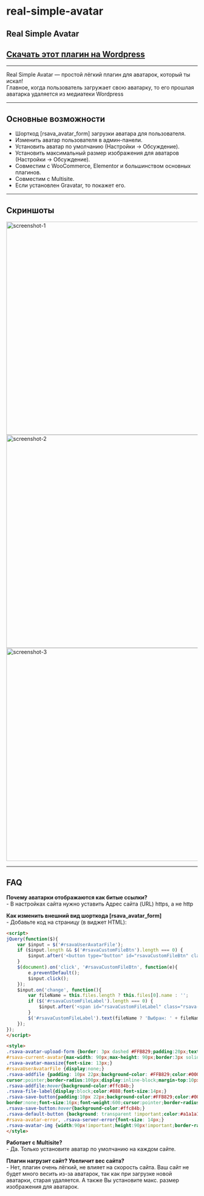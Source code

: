 # real-simple-avatar
## Real Simple Avatar

## <a href="https://wordpress.org/plugins/real-simple-avatar/">Скачать этот плагин на Wordpress</a>

---

Real Simple Avatar — простой лёгкий плагин для аватарок, который ты искал! 
<br>Главное, когда пользователь загружает свою аватарку, то его прошлая аватарка удаляется из медиатеки Wordpress

---

## Основные возможности

- Шорткод [rsava_avatar_form] загрузки аватара для пользователя.
- Изменить аватар пользователя в админ-панели.
- Установить аватар по умолчанию (Настройки → Обсуждение).
- Установить максимальный размер изображения для аватаров (Настройки → Обсуждение).
- Совместим с WooCommerce, Elementor и большинством основных плагинов.
- Совместим с Multisite.
- Если установлен Gravatar, то покажет его.

---
## Скриншоты

<img width="560" alt="screenshot-1" src="https://github.com/user-attachments/assets/5e1ad00f-8a4c-4f04-95b1-89aa20062367" />
<img width="560" alt="screenshot-2" src="https://github.com/user-attachments/assets/468576df-79c5-4bc3-9253-4cb0823a4d4b" />
<img width="560" alt="screenshot-3" src="https://github.com/user-attachments/assets/56a78ab7-1740-447a-aaa1-edf703104131" />

---

## FAQ

**Почему аватарки отображаются как битые ссылки?**
<br>- В настройках сайта нужно уставить Адрес сайта (URL) https, а не http

**Как изменить внешний вид шорткода [rsava_avatar_form]**
<br>- Добавьте код на страницу (в виджет HTML):

```html
<script>
jQuery(function($){
    var $input = $('#rsavaUserAvatarFile');
    if ($input.length && $('#rsavaCustomFileBtn').length === 0) {
        $input.after('<button type="button" id="rsavaCustomFileBtn" class="rsava-addfile">Загрузить аватар</button>');
    }
    $(document).on('click', '#rsavaCustomFileBtn', function(e){
        e.preventDefault();
        $input.click();
    });
    $input.on('change', function(){
        var fileName = this.files.length ? this.files[0].name : '';
        if ($('#rsavaCustomFileLabel').length === 0) {
            $input.after('<span id="rsavaCustomFileLabel" class="rsava-file-label"></span>');
        }
        $('#rsavaCustomFileLabel').text(fileName ? 'Выбран: ' + fileName : '');
    });
});
</script>

<style>
.rsava-avatar-upload-form {border: 3px dashed #FFB829;padding:20px;text-align:center;border-radius: 20px;}
#rsava-current-avatar{max-width: 90px;max-height: 90px;border:3px solid #FFB829;}
.rsava-avatar-maxsize{font-size: 13px;}
#rsavaUserAvatarFile {display:none;}
.rsava-addfile {padding: 10px 22px;background-color: #FFB829;color:#000;border:none;font-size:16px;font-weight:600;
cursor:pointer;border-radius:100px;display:inline-block;margin-top:10px;}
.rsava-addfile:hover{background-color:#ffc84b;}
.rsava-file-label{display:block;color:#888;font-size:14px;}
.rsava-save-button{padding:10px 22px;background-color:#FFB829;color:#000;
border:none;font-size:16px;font-weight:600;cursor:pointer;border-radius:100px;margin-top:10px;}
.rsava-save-button:hover{background-color:#ffc84b;}
.rsava-default-button {background: transparent !important;color:#a1a1a1 !important;text-decoration:underline;font-size:13px;border:none !important;padding:6px 10px;}
#rsava-avatar-error, .rsava-server-error{font-size: 14px;}
.rsava-avatar-img {width:90px!important;height:90px!important;border-radius: 50% !important;object-fit:cover;border:3px solid #FFB829!important;}
</style>
```

**Работает с Multisite?**
<br>- Да. Только установите аватар по умолчанию на каждом сайте.

**Плагин нагрузит сайт? Увеличит вес сайта?**
<br>- Нет, плагин очень лёгкий, не влияет на скорость сайта. Ваш сайт не будет много весить из-за аватарок, так как при загрузке новой аватарки, старая удаляется. А также Вы установите макс. размер изображения для аватарок.
